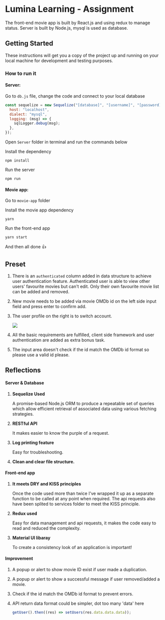 # Lumina Learning - Assignment

The front-end movie app is built by React.js and using redux to manage status. Server is built by Node.js, mysql is used as database.

## Getting Started

These instructions will get you a copy of the project up and running on your local machine for development and testing purposes.

### How to run it

#### Server:

Go to `db.js` file, change the code and connect to your local database

```js
const sequelize = new Sequelize("[database]", "[username]", "[password]", {
  host: "localhost",
  dialect: "mysql",
  logging: (msg) => {
    sqlLogger.debug(msg);
  },
});
```

 Open `Server` folder in terminal and run the commands below

Install the dependency

```
npm install
```

Run the server

```
npm run
```

#### Movie app:

Go to `movie-app` folder

Install the movie app dependency

```
yarn
```

Run the front-end app

```
yarn start
```

And then all done 👍

## Preset

1. There is an `authenticated` column added in data structure to achieve user authentication feature. Authenticated user is able to view other users' favourite movies but can't edit. Only their own favourite movie list can be added and removed.

2. New movie needs to be added via movie OMDb id on the left side input field and press enter to confirm add.

3. The user profile on the right is to switch account.

   ![](https://i.loli.net/2021/03/07/gvbpBWPnIUETtcD.png)

4. All the basic requirements are fulfilled, client side framework and user authentication are added as extra bonus task.

5. The input area doesn't check if the id match the OMDb id format so please use a valid id please.

## Reflections

#### Server & Database

1. **Sequelize Used** 

   A promise-based Node.js ORM to produce a repeatable set of queries which allow efficient retrieval of associated data using various fetching strategies.

2. **RESTful API** 

   It makes easier to know the purple of a request.

3. **Log printing feature** 

   Easy for troubleshooting.

4. **Clean and clear file structure.**

#### Front-end app

1. **It meets DRY and KISS principles**

   Once the code used more than twice I've wrapped it up as a separate function to be called at any point when required. The api requests also have been splited to services folder to meet the KISS principle.

2. **Redux used** 

   Easy for data management and api requests, it makes the code easy to read and reduced the complexity.

3. **Material UI libaray** 

   To create a consistency look of an application is important!

#### Improvement

1. A popup or alert to show movie ID exist if user made a duplication.

2. A popup or alert to show a successful message if user removed/added a movie.

3. Check if the id match the OMDb id format to prevent errors.

4. API return data format could be simpler, dot too many 'data' here

   ```js
   getUser().then((res) => setUsers(res.data.data.data));
   ```

   

